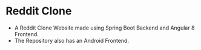 # Reddit Clone
- A Reddit Clone Website made using Spring Boot Backend and Angular 8 Frontend.
- The Repository also has an Android Frontend.
